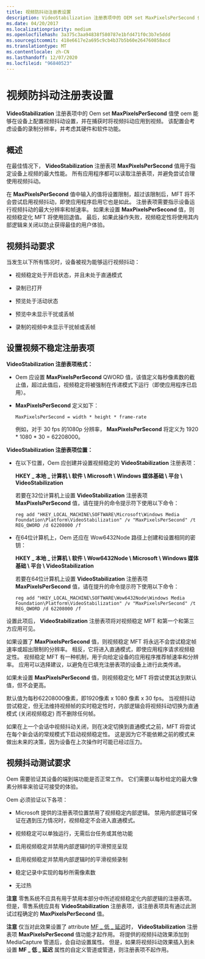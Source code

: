 ```yaml
---
title: 视频防抖动注册表设置
description: VideoStabilization 注册表项中的 OEM set MaxPixelsPerSecond 值使 Oem 能够在设备上配置视频抖动设置，并在捕获时将视频抖动应用到视频。
ms.date: 04/20/2017
ms.localizationpriority: medium
ms.openlocfilehash: 3a375c3aa94838f580787e1bfd471f0c3b7e5ddd
ms.sourcegitcommit: 418e6617e2a695c9cb4b37b5b60e264760858acd
ms.translationtype: MT
ms.contentlocale: zh-CN
ms.lasthandoff: 12/07/2020
ms.locfileid: "96840523"
---
```

# <a name="video-stabilization-registry-settings"></a>视频防抖动注册表设置


**VideoStabilization** 注册表项中的 Oem set **MaxPixelsPerSecond** 值使 oem 能够在设备上配置视频抖动设置，并在捕获时将视频抖动应用到视频。 该配置会考虑设备的录制分辨率，并考虑其硬件和软件功能。

## <a name="overview"></a>概述


在最佳情况下， **VideoStabilization** 注册表项 **MaxPixelsPerSecond** 值用于指定设备上视频的最大性能。 所有应用程序都可以读取注册表项，并避免尝试合理使用视频抖动。

在 **MaxPixelsPerSecond** 值中输入的值将设置限制，超过该限制后，MFT 将不会尝试启用视频抖动，即使应用程序启用它也是如此。 注册表项需要指示设备运行视频抖动的最大分辨率和帧速率。 如果未设置 **MaxPixelsPerSecond** 值，则视频稳定化 MFT 将使用回退值。 最后，如果此操作失败，视频稳定性将使用其内部逻辑来关闭以防止获得最佳的用户体验。

## <a name="video-stabilization-requirements"></a>视频抖动要求


当发生以下所有情况时，设备被视为能够运行视频抖动：

-   视频稳定处于开启状态，并且未处于直通模式

-   录制已打开

-   预览处于活动状态

-   预览中未显示干扰或丢帧

-   录制的视频中未显示干扰帧或丢帧

## <a name="set-the-video-stabilization-registry-key"></a>设置视频不稳定注册表项


**VideoStabilization 注册表项格式：**

-   Oem 应设置 **MaxPixelsPerSecond** QWORD 值，该值定义每秒像素数的截止值，超过此值后，视频稳定将被强制在传递模式下运行（即使应用程序已启用）。

-   **MaxPixelsPerSecond** 定义如下：

    `MaxPixelsPerSecond = width * height * frame-rate`

    例如，对于 30 fps 的1080p 分辨率， **MaxPixelsPerSecond** 将定义为 1920 \* 1080 \* 30 = 62208000。

**VideoStabilization 注册表项位置：**

-   在以下位置，Oem 应创建并设置视频稳定的 **VideoStabilization** 注册表项：

    **HKEY \_ 本地 \_ 计算机 \\ 软件 \\ Microsoft \\ Windows 媒体基础 \\ 平台 \\ VideoStabilization**

    若要在32位计算机上设置 **VideoStabilization** 注册表项 **MaxPixelsPerSecond** 值，请在提升的命令提示符下使用以下命令：

    ```console
    reg add "HKEY_LOCAL_MACHINE\SOFTWARE\Microsoft\Windows Media Foundation\Platform\VideoStabilization" /v "MaxPixelsPerSecond" /t REG_QWORD /d 62208000 /f 
    ```

-   在64位计算机上，Oem 还应在 Wow6432Node 路径上创建和设置相同的密钥：

    **HKEY \_ 本地 \_ 计算机 \\ 软件 \\ Wow6432Node \\ Microsoft \\ Windows 媒体基础 \\ 平台 \\ VideoStabilization**

    若要在64位计算机上设置 **VideoStabilization** 注册表项 **MaxPixelsPerSecond** 值，请在提升的命令提示符下使用以下命令：

    ```console
    reg add "HKEY_LOCAL_MACHINE\SOFTWARE\Wow6432Node\Windows Media Foundation\Platform\VideoStabilization" /v "MaxPixelsPerSecond" /t REG_QWORD /d 62208000 /f 
    ```

设置此项后， **VideoStabilization** 注册表项将对视频稳定 MFT 和第一个和第三方应用可见。

如果设置了 **MaxPixelsPerSecond** 值，则视频稳定 MFT 将永远不会尝试稳定帧速率或超出限制的分辨率。 相反，它将进入直通模式，即使应用程序请求视频稳定性。 视频稳定 MFT 有一种机制，用于向给定设备的应用程序推荐帧速率和分辨率。 应用可以选择建议，以避免在已填充注册表项的设备上进行此类传递。

如果未设置 **MaxPixelsPerSecond** 值，则视频稳定化 MFT 将尝试使其达到默认值，但不会更高。

默认值为每秒62208000像素，即1920像素 x 1080 像素 x 30 fps。 当视频抖动尝试稳定，但无法维持视频帧的实时稳定性时，内部逻辑会将视频抖动切换为直通模式 (关闭视频稳定) 而不删除任何帧。

如果在上一个会话中视频抖动关闭，则在决定切换到直通模式之前，MFT 将尝试在每个新会话的常规模式下启动视频稳定性。 这是因为它不能依赖之前的模式来做出未来的决策，因为设备在上次操作时可能已经过压力。

## <a name="video-stabilization-test-requirements"></a>视频抖动测试要求


Oem 需要验证其设备的端到端功能是否正常工作。 它们需要以每秒给定的最大像素分辨率来验证可接受的体验。

Oem 必须验证以下各项：

-   Microsoft 提供的注册表项位置禁用了视频稳定内部逻辑。 禁用内部逻辑可保证在遇到压力情况时，视频稳定不会进入直通模式。

-   视频稳定可以单独运行，无需后台任务或其他功能

-   启用视频稳定并禁用内部逻辑时的平滑预览呈现

-   启用视频稳定并禁用内部逻辑时的平滑视频录制

-   稳定记录中实现的每秒所需像素数

-   无过热

**注意** 零售系统不应具有用于禁用本部分中所述视频稳定化内部逻辑的注册表项。 但是，零售系统应具有 **VideoStabilization** 注册表项，该注册表项具有通过此测试过程确定的 **MaxPixelsPerSecond** 值。


**注意** 仅当对此效果设置了 attribute [MF \_ 低 \_ 延迟](/windows/desktop/medfound/mf-low-latency)时， **VideoStabilization** 注册表项 **MaxPixelsPerSecond** 值功能才起作用。 将提供的视频抖动效果添加到 MediaCapture 管道后，会自动设置属性。 但是，如果将视频抖动效果插入到未设置 **MF \_ 低 \_ 延迟** 属性的自定义管道或管道，则注册表项不起作用。
